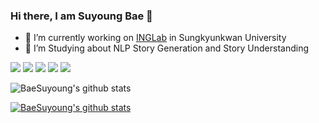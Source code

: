 ### Hi there, I am Suyoung Bae 👋

- 🔭 I’m currently working on [INGLab][lab] in Sungkyunkwan University
- 🌱 I’m Studying about NLP Story Generation and Story Understanding

<img src="https://img.shields.io/badge/Python-3766AB?style=flat-square&logo=Python&logoColor=white"/></a>
<img src="https://img.shields.io/badge/Javascript-F7DF1E?style=flat-square&logo=JavaScript&logoColor=white"/></a>
<img src="https://img.shields.io/badge/HTML-E34F26?style=flat-square&logo=HTML5&logoColor=white"/></a>
<img src="https://img.shields.io/badge/C-A8B9CC?style=flat-square&logo=C&logoColor=white"/></a>
<img src="https://img.shields.io/badge/CSS-1572B6?style=flat-square&logo=CSS3&logoColor=white"/></a>

![BaeSuyoung's github stats](https://github-readme-stats.vercel.app/api?username=BaeSuyoung&show_icons=true)

[![BaeSuyoung's github stats](https://github-readme-stats.vercel.app/api/top-langs/?username=BaeSuyoung&show_icons=true&hide_border=true&title_color=004386&icon_color=004386&layout=compact)](https://github.com/BaeSuyoung)

[lab]: https://inglab.github.io/index.html
[notion]: https://www.notion.so/Studying-ba4c9dbcb2a843c082fc35822b6037e5
